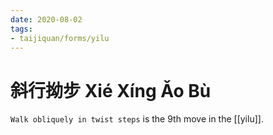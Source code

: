```yaml
---
date: 2020-08-02
tags:
- taijiquan/forms/yilu
---
```


# 斜行拗步 Xié Xíng Ǎo Bù

`Walk obliquely in twist steps` is the 9th move in the [[yilu]].
